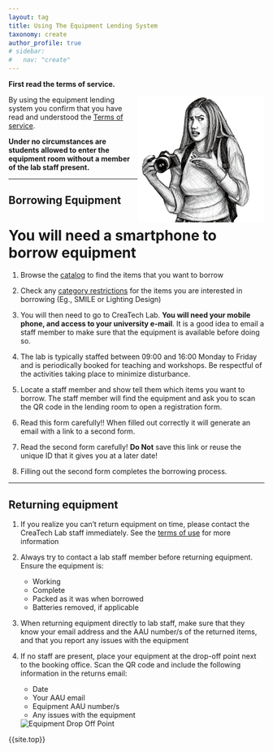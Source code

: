 ```yaml
---
layout: tag
title: Using The Equipment Lending System
taxonomy: create
author_profile: true
# sidebar:
#   nav: "create"
---
```

<a href = "#top"></a>
**First read the terms of service.**

<img align="right" src="/assets/images/howto.png">

By using the equipment lending system you confirm that you have read and understood the [Terms of service](/_pages/terms/). 

**Under no circumstances are students allowed to enter the equipment room without a member of the lab staff present.**

-------------------------


## Borrowing Equipment

# You will need a smartphone to borrow equipment

1. Browse the <a href="/_pages/equipmentListing.md/">catalog</a> to find the items that you want to borrow

2. Check any [category restrictions](/_pages/terms#restrictions) for the items you are interested in borrowing (Eg., SMILE or Lighting Design)

3. You will then need to go to CreaTech Lab. **You will need your mobile phone, and access to your university e-mail**. It is a good idea to email a staff member to make sure that the equipment is available before doing so.

4. The lab is typically staffed between 09:00 and 16:00 Monday to Friday and is periodically booked for teaching and workshops. Be respectful of the activities taking place to minimize disturbance.

<!--- 3. Go to the Equipment booking board in the CreaTech Lab. Ensure staff are present before removing any tags. <img src="../../assets/images/borrowingBoard.png" alt="booking board" width="300" style="margin: 10p" # style="padding: 10px" style="border-radius: 20px;">  -->

<!--- 4. If there are no tags for your desired item on the board they are all currently lent out. -->

<!-- 5. Tags hanging behind a reserved note have been prebooked for a future date. You may still borrow them, but must return them before the prebooked date

6. Take the tags to a member of the booking staff

7. The staff member will verify any necessary permissions and requirements -->

5. Locate a staff member and show tell them which items you want to borrow. The staff member will find the equipment and ask you to scan the QR code in the lending room to open a registration form.

6. Read this form carefully!! When filled out correctly it will generate an email with a link to a second form.

7. Read the second form carefully! **Do Not** save this link or reuse the unique ID that it gives you at a later date!

8. Filling out the second form completes the borrowing process.

-------------------------

## Returning equipment

1. If you realize you can’t return equipment on time, please contact the CreaTech Lab staff immediately. 
See the [terms of use](/_pages/terms) for more information

2. Always try to contact a lab staff member before returning equipment. Ensure the equipment is:
	- Working
	- Complete
	- Packed as it was when borrowed
	- Batteries removed, if applicable

3. When returning equipment directly to lab staff, make sure that they know your email address and the AAU number/s of the returned items,
and that you report any issues with the equipment

4. If no staff are present, place your equipment at the drop-off point next to the booking office. Scan the QR code and include the following information in the returns email:
	- Date
	- Your AAU email
	- Equipment AAU number/s
	- Any issues with the equipment
	<img src="../../assets/images/dropOff.png" alt="Equipment Drop Off Point" width="300" style="margin: 10p" style="padding: 10px" style="border-radius: 20px;">

{{site.top}}



	